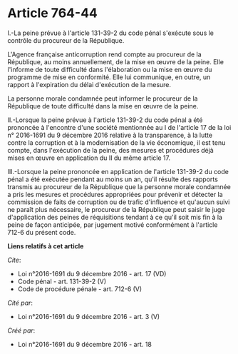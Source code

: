 # Article 764-44

I.-La peine prévue à l'article 131-39-2 du code pénal s'exécute sous le contrôle du procureur de la République. 

L'Agence française anticorruption rend compte au procureur de la République, au moins annuellement, de la mise en œuvre de la
peine. Elle l'informe de toute difficulté dans l'élaboration ou la mise en œuvre du programme de mise en conformité. Elle lui
communique, en outre, un rapport à l'expiration du délai d'exécution de la mesure. 

La personne morale condamnée peut informer le procureur de la République de toute difficulté dans la mise en œuvre de la
peine. 

II.-Lorsque la peine prévue à l'article 131-39-2 du code pénal a été prononcée à l'encontre d'une société mentionnée au I de
l'article 17 de la loi n° 2016-1691 du 9 décembre 2016 relative à la transparence, à la lutte contre la corruption et à la
modernisation de la vie économique, il est tenu compte, dans l'exécution de la peine, des mesures et procédures déjà mises en
œuvre en application du II du même article 17. 

III.-Lorsque la peine prononcée en application de l'article 131-39-2 du code pénal a été exécutée pendant au moins un an,
qu'il résulte des rapports transmis au procureur de la République que la personne morale condamnée a pris les mesures et
procédures appropriées pour prévenir et détecter la commission de faits de corruption ou de trafic d'influence et qu'aucun
suivi ne paraît plus nécessaire, le procureur de la République peut saisir le juge d'application des peines de réquisitions
tendant à ce qu'il soit mis fin à la peine de façon anticipée, par jugement motivé conformément à l'article 712-6 du présent
code.

**Liens relatifs à cet article**

_Cite_:

  - Loi n°2016-1691 du 9 décembre 2016 - art. 17 (VD)
  - Code pénal - art. 131-39-2 (V)
  - Code de procédure pénale - art. 712-6 (V)

_Cité par_:

  - Loi n°2016-1691 du 9 décembre 2016 - art. 3 (V)

_Créé par_:

  - Loi n°2016-1691 du 9 décembre 2016 - art. 18
